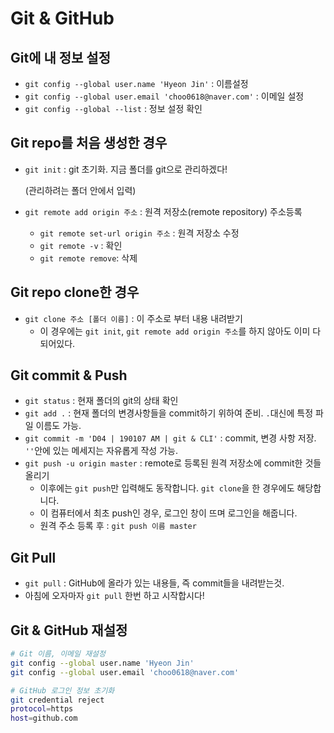 # Git & GitHub

## Git에 내 정보 설정

* `git config --global user.name 'Hyeon Jin'` : 이름설정
* `git config --global user.email 'choo0618@naver.com'` : 이메일 설정
* `git config --global --list` : 정보 설정 확인

## Git repo를 처음 생성한 경우

* `git init` : git 초기화. 지금 폴더를 git으로 관리하겠다!

  (관리하려는 폴더 안에서 입력)

* `git remote add origin 주소` : 원격 저장소(remote repository) 주소등록

  * `git remote set-url origin 주소` : 원격 저장소 수정
  * `git remote -v` : 확인
  * `git remote remove`: 삭제

## Git repo clone한 경우

* `git clone 주소 [폴더 이름]` : 이 주소로 부터 내용 내려받기
  * 이 경우에는 `git init`, `git remote add origin 주소`를 하지 않아도 이미 다 되어있다.

## Git commit & Push

* `git status` : 현재 폴더의 git의 상태 확인
* `git add .` : 현재 폴더의 변경사항들을 commit하기 위하여 준비. `.`대신에 특정 파일 이름도 가능.
* `git commit -m 'D04 | 190107 AM | git & CLI'` : commit, 변경 사항 저장. `''`안에 있는 메세지는 자유롭게 작성 가능.
* `git push -u origin master` : remote로 등록된 원격 저장소에 commit한 것들 올리기
  * 이후에는 `git push`만 입력해도 동작합니다. `git clone`을 한 경우에도 해당합니다.
  * 이 컴퓨터에서 최초 push인 경우, 로그인 창이 뜨며 로그인을 해줍니다.
  * 원격 주소 등록 후 : `git push 이름 master`



## Git Pull

* `git pull` : GitHub에 올라가 있는 내용들, 즉 commit들을 내려받는것.
* 아침에 오자마자 `git pull` 한번 하고 시작합시다!



## Git & GitHub 재설정

```bash
# Git 이름, 이메일 재설정
git config --global user.name 'Hyeon Jin'
git config --global user.email 'choo0618@naver.com'

# GitHub 로그인 정보 초기화
git credential reject
protocol=https
host=github.com
```

